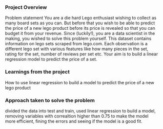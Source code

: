 ### Project Overview

 Problem statement
You are a die hard Lego enthusiast wishing to collect as many board sets as you can. But before that you wish to be able to predict the price of a new lego product before its price is revealed so that you can budget it from your revenue. Since (luckily!), you are a data scientist in the making, you wished to solve this problem yourself. This dataset contains information on lego sets scraped from lego.com. Each observation is a different lego set with various features like how many pieces in the set, rating for the set, number of reviews per set etc. Your aim is to build a linear regression model to predict the price of a set.


### Learnings from the project

 How to use linear regression to build a model to predict the price of a new lego product


### Approach taken to solve the problem

 divided the data into test and train, used linear regression to build a model, removing variables with correaltion higher than 0.75 to make the model more efficient, fining the errors and seeing if the model is a good fit.


